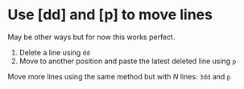 # Use [dd] and [p] to move lines

May be other ways but for now this works perfect.

1. Delete a line using `dd`
1. Move to another position and paste the latest deleted line using `p`

Move more lines using the same method but with *N* lines: `3dd` and `p`
